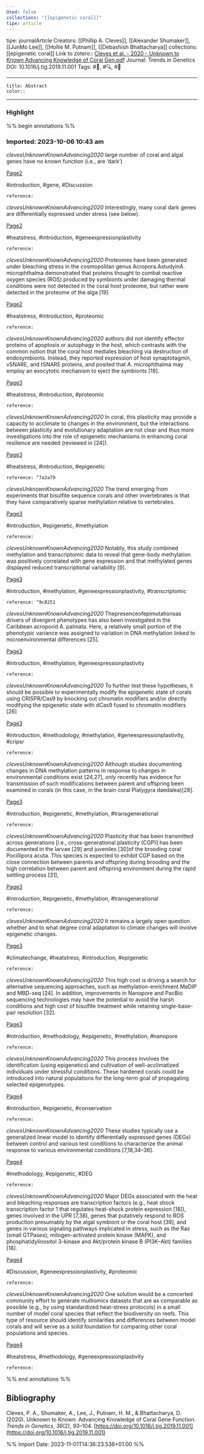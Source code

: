 ```yaml
---
Used: false
collections: "[[epigenetic coral]]"
tipe: article
---
```

tipe: journalArticle
Creators: [[Phillip A. Cleves]], [[Alexander Shumaker]], [[JunMo Lee]], [[Hollie M. Putnam]], [[Debashish Bhattacharya]]
collections: [[epigenetic coral]]
Link to zotero:: [Cleves et al. - 2020 - Unknown to Known Advancing Knowledge of Coral Gen.pdf](zotero://select/library/items/P8LCFIT3)
Journal: Trends in Genetics
DOI: 10.1016/j.tig.2019.11.001
Tags: #📝, #🔍, #🎨

---
```ad-note
title: Abstract
color:: 

```

---
### Highlight

%% begin annotations %%



### Imported: 2023-10-06 10:43 am

*clevesUnknownKnownAdvancing2020*
	large number of coral and algal genes have no known function (i.e., are ‘dark’) 
	
[Page2](zotero://open-pdf/library/items/P8LCFIT3?page=2&a=9PVSUX2Z)
	
	
#introduction, #gene, #Discussion
	
	
	reference:

*clevesUnknownKnownAdvancing2020*
	Interestingly, many coral dark genes are differentially expressed under stress (see below). 
	
[Page2](zotero://open-pdf/library/items/P8LCFIT3?page=2&a=ZG46MU9K)
	
	
#heatstress, #introduction, #geneexpressionplastivity
	
	
	reference:

*clevesUnknownKnownAdvancing2020*
	Proteomes have been generated under bleaching stress in the cosmopolitan genus Acropora.AstudyinA. microphthalma demonstrated that proteins thought to combat reactive oxygen species (ROS) produced by symbionts under damaging thermal conditions were not detected in the coral host proteome, but rather were detected in the proteome of the alga [19] 
	
[Page2](zotero://open-pdf/library/items/P8LCFIT3?page=2&a=YUSRAHAL)
	
	
#heatstress, #introduction, #proteomic
	
	
	reference:

*clevesUnknownKnownAdvancing2020*
	authors did not identify effector proteins of apoptosis or autophagy in the host, which contrasts with the common notion that the coral host mediates bleaching via destruction of endosymbionts. Instead, they reported expression of host synaptotagmin, vSNARE, and tSNARE proteins, and posited that A. microphthalma may employ an exocytotic mechanism to eject the symbionts [19]. 
	
[Page3](zotero://open-pdf/library/items/P8LCFIT3?page=3&a=SXH7W4J6)
	
	
#heatstress, #introduction, #proteomic
	
	
	reference:

*clevesUnknownKnownAdvancing2020*
	In coral, this plasticity may provide a capacity to acclimate to changes in the environment, but the interactions between plasticity and evolutionary adaptation are not clear and thus more investigations into the role of epigenetic mechanisms in enhancing coral resilience are needed (reviewed in [24]). 
	
[Page3](zotero://open-pdf/library/items/P8LCFIT3?page=3&a=4M8BS72W)
	
	
#heatstress, #introduction, #epigenetic
	
	
	reference: ^7a2a79

*clevesUnknownKnownAdvancing2020*
	The trend emerging from experiments that bisulfite sequence corals and other invertebrates is that they have comparatively sparse methylation relative to vertebrates. 
	
[Page3](zotero://open-pdf/library/items/P8LCFIT3?page=3&a=C4RX7PX9)
	
	
#introduction, #epigenetic, #methylation
	
	
	reference:

*clevesUnknownKnownAdvancing2020*
	Notably, this study combined methylation and transcriptomic data to reveal that gene-body methylation was positively correlated with gene expression and that methylated genes displayed reduced transcriptional variability [9]. 
	
[Page3](zotero://open-pdf/library/items/P8LCFIT3?page=3&a=CC6ECV6V)
	
	
#introduction, #methylation, #geneexpressionplastivity, #transcriptomic
	
	
	reference: ^9c8251

*clevesUnknownKnownAdvancing2020*
	Thepresenceofepimutationsas drivers of divergent phenotypes has also been investigated in the Caribbean acroporid A. palmata. Here, a relatively small portion of the phenotypic variance was assigned to variation in DNA methylation linked to microenvironmental differences [25]. 
	
[Page3](zotero://open-pdf/library/items/P8LCFIT3?page=3&a=AXMFIL3I)
	
	
#introduction, #methylation, #geneexpressionplastivity
	
	
	reference:

*clevesUnknownKnownAdvancing2020*
	To further test these hypotheses, it should be possible to experimentally modify the epigenetic state of corals using CRISPR/Cas9 by knocking out chromatin modifiers and/or directly modifying the epigenetic state with dCas9 fused to chromatin modifiers [26] 
	
[Page3](zotero://open-pdf/library/items/P8LCFIT3?page=3&a=KQN7M6GJ)
	
	
#introduction, #methodology, #methylation, #geneexpressionplastivity, #cripsr
	
	
	reference:

*clevesUnknownKnownAdvancing2020*
	Although studies documenting changes in DNA methylation patterns in response to changes in environmental conditions exist [24,27], only recently has evidence for transmission of such modifications between parent and offspring been examined in corals (in this case, in the brain coral Platygyra daedalea)[28]. 
	
[Page3](zotero://open-pdf/library/items/P8LCFIT3?page=3&a=DXQH2WWZ)
	
	
#introduction, #epigenetic, #methylation, #transgenerational
	
	
	reference:

*clevesUnknownKnownAdvancing2020*
	Plasticity that has been transmitted across generations [i.e., cross-generational plasticity (CGP)] has been documented in the larvae [29] and juveniles [30]of the brooding coral Pocillipora acuta. This species is expected to exhibit CGP based on the close connection between parents and offspring during brooding and the high correlation between parent and offspring environment during the rapid settling process [31], 
	
[Page3](zotero://open-pdf/library/items/P8LCFIT3?page=3&a=5X6ATG2I)
	
	
#introduction, #epigenetic, #methylation, #transgenerational
	
	
	reference:

*clevesUnknownKnownAdvancing2020*
	It remains a largely open question whether and to what degree coral adaptation to climate changes will involve epigenetic changes. 
	
[Page3](zotero://open-pdf/library/items/P8LCFIT3?page=3&a=IXM2I9MV)
	
	
#climatechange, #heatstress, #introduction, #epigenetic
	
	
	reference:

*clevesUnknownKnownAdvancing2020*
	This high cost is driving a search for alternative sequencing approaches, such as methylation-enrichment MeDIP and MBD-seq [24]. In addition, improvements in Nanopore and PacBio sequencing technologies may have the potential to avoid the harsh conditions and high cost of bisulfite treatment while retaining single-base-pair resolution [32]. 
	
[Page3](zotero://open-pdf/library/items/P8LCFIT3?page=3&a=DDESEYVX)
	
	
#introduction, #methodology, #epigenetic, #methylation, #nanopore
	
	
	reference:

*clevesUnknownKnownAdvancing2020*
	This process involves the identification (using epigenetics) and cultivation of well-acclimatized individuals under stressful conditions. These hardened corals could be introduced into natural populations for the long-term goal of propagating selected epigenotypes. 
	
[Page4](zotero://open-pdf/library/items/P8LCFIT3?page=4&a=CJN3Q6BF)
	
	
#introduction, #epigenetic, #conservation
	
	
	reference:

*clevesUnknownKnownAdvancing2020*
	These studies typically use a generalized linear model to identify differentially expressed genes (DEGs) between control and various test conditions to characterize the animal response to various environmental conditions [7,18,34–36]. 
	
[Page4](zotero://open-pdf/library/items/P8LCFIT3?page=4&a=TG8PZ7TB)
	
	
#methodology, #epigenetic, #DEG
	
	
	reference:

*clevesUnknownKnownAdvancing2020*
	Major DEGs associated with the heat and bleaching responses are transcription factors (e.g., heat shock transcription factor 1 that regulates heat-shock protein expression [18]), genes involved in the UPR [7,38], genes that putatively respond to ROS production presumably by the algal symbiont or the coral host [39], and genes in various signaling pathways implicated in stress, such as the Ras (small GTPases), mitogen-activated protein kinase (MAPK), and phosphatidylinositol 3-kinase and Akt/protein kinase B (PI3K–Akt) families [18]. 
	
[Page4](zotero://open-pdf/library/items/P8LCFIT3?page=4&a=5M65GD5I)
	
	
#Discussion, #geneexpressionplastivity, #proteomic
	
	
	reference:

*clevesUnknownKnownAdvancing2020*
	One solution would be a concerted community effort to generate multiomics datasets that are as comparable as possible (e.g., by using standardized heat-stress protocols) in a small number of model coral species that reflect the biodiversity on reefs. This type of resource should identify similarities and differences between model corals and will serve as a solid foundation for comparing other coral populations and species. 
	
[Page4](zotero://open-pdf/library/items/P8LCFIT3?page=4&a=K7SKIARP)
	
	
#heatstress, #methodology, #geneexpressionplastivity
	
	
	reference:








%% end annotations %%

## Bibliography

Cleves, P. A., Shumaker, A., Lee, J., Putnam, H. M., & Bhattacharya, D. (2020). Unknown to Known: Advancing Knowledge of Coral Gene Function. _Trends in Genetics_, _36_(2), 93–104. [https://doi.org/10.1016/j.tig.2019.11.001](https://doi.org/10.1016/j.tig.2019.11.001)

%% Import Date: 2023-11-01T14:36:23.536+01:00 %%
